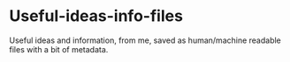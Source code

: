 # Useful-ideas-info-files
Useful ideas and information, from me, saved as human/machine readable files with a bit of metadata.
